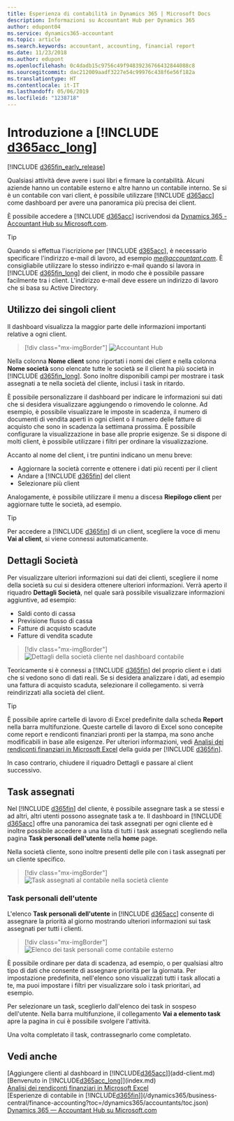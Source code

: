 ```yaml
---
title: Esperienza di contabilità in Dynamics 365 | Microsoft Docs
description: Informazioni su Accountant Hub per Dynamics 365
author: edupont04
ms.service: dynamics365-accountant
ms.topic: article
ms.search.keywords: accountant, accounting, financial report
ms.date: 11/23/2018
ms.author: edupont
ms.openlocfilehash: 0c4dadb15c9756c49f94839236766432844088c8
ms.sourcegitcommit: dac212009aadf3227e54c99976c438f6e56f182a
ms.translationtype: HT
ms.contentlocale: it-IT
ms.lasthandoff: 05/06/2019
ms.locfileid: "1238718"
---
```

# <a name="get-started-with-include-d365acclongincludesd365acclongmdmd"></a>Introduzione a [!INCLUDE [d365acc_long](includes/d365acc_long_md.md)]
[!INCLUDE [d365fin_early_release](includes/d365fin_early_release.md.md)]

Qualsiasi attività deve avere i suoi libri e firmare la contabilità. Alcuni aziende hanno un contabile esterno e altre hanno un contabile interno. Se si è un contabile con vari client, è possibile utilizzare [!INCLUDE [d365acc](includes/d365acc_md.md)] come dashboard per avere una panoramica più precisa dei client.  

È possibile accedere a [!INCLUDE [d365acc](includes/d365acc_md.md)] iscrivendosi da [Dynamics 365 - Accountant Hub su Microsoft.com](https://www.microsoft.com/en-us/dynamics365/financial-insights-for-accountants).  

> [!TIP]
>  Quando si effettua l'iscrizione per [!INCLUDE [d365acc](includes/d365acc_md.md)], è necessario specificare l'indirizzo e-mail di lavoro, ad esempio <em>me@accountant.com</em>. È consigliabile utilizzare lo stesso indirizzo e-mail quando si lavora in [!INCLUDE [d365fin_long](includes/d365fin_long_md.md)] dei client, in modo che è possibile passare facilmente tra i client. L'indirizzo e-mail deve essere un indirizzo di lavoro che si basa su Active Directory.

## <a name="working-with-individual-clients"></a>Utilizzo dei singoli client
Il dashboard visualizza la maggior parte delle informazioni importanti relative a ogni client.  

> [!div class="mx-imgBorder"]
> ![Accountant Hub](./media/accountant-get-started/accountant-dashboard.png)

Nella colonna **Nome client** sono riportati i nomi dei client e nella colonna **Nome società** sono elencate tutte le società se il client ha più società in [!INCLUDE [d365fin_long](includes/d365fin_long_md.md)]. Sono inoltre disponibili campi per mostrare i task assegnati a te nella società del cliente, inclusi i task in ritardo.  

È possibile personalizzare il dashboard per indicare le informazioni sui dati che si desidera visualizzare aggiungendo o rimovendo le colonne. Ad esempio, è possibile visualizzare le imposte in scadenza, il numero di documenti di vendita aperti in ogni client o il numero delle fatture di acquisto che sono in scadenza la settimana prossima. È possibile configurare la visualizzazione in base alle proprie esigenze. Se si dispone di molti client, è possibile utilizzare i filtri per ordinare la visualizzazione.  

Accanto al nome del client, i tre puntini indicano un menu breve:

- Aggiornare la società corrente e ottenere i dati più recenti per il client  
- Andare a [!INCLUDE [d365fin](includes/d365fin_md.md)] del client  
- Selezionare più client  

Analogamente, è possibile utilizzare il menu a discesa **Riepilogo client** per aggiornare tutte le società, ad esempio.  

> [!TIP]
>  Per accedere a [!INCLUDE [d365fin](includes/d365fin_md.md)] di un client, scegliere la voce di menu **Vai al client**, si viene connessi automaticamente.

## <a name="company-details"></a>Dettagli Società
Per visualizzare ulteriori informazioni sui dati dei clienti, scegliere il nome della società su cui si desidera ottenere ulteriori informazioni. Verrà aperto il riquadro **Dettagli Società**, nel quale sarà possibile visualizzare informazioni aggiuntive, ad esempio:  

* Saldi conto di cassa  
* Previsione flusso di cassa  
* Fatture di acquisto scadute  
* Fatture di vendita scadute  

> [!div class="mx-imgBorder"]
> ![Dettagli della società cliente nel dashboard contabile](./media/accountant-get-started/accountant-company-details.png)

Teoricamente si è connessi a [!INCLUDE [d365fin](includes/d365fin_md.md)] del proprio client e i dati che si vedono sono di dati reali. Se si desidera analizzare i dati, ad esempio una fattura di acquisto scaduta, selezionare il collegamento. si verrà reindirizzati alla società del client.  

> [!TIP]
> È possibile aprire cartelle di lavoro di Excel predefinite dalla scheda **Report** nella barra multifunzione. Queste cartelle di lavoro di Excel sono concepite come report e rendiconti finanziari pronti per la stampa, ma sono anche modificabili in base alle esigenze. Per ulteriori informazioni, vedi [Analisi dei rendiconti finanziari in Microsoft Excel](/dynamics365/business-central/finance-analyze-excel?toc=/dynamics365/accountants/toc.json) della guida per [!INCLUDE [d365fin](includes/d365fin_md.md)].  

In caso contrario, chiudere il riquadro Dettagli e passare al client successivo.  

## <a name="assigned-tasks"></a>Task assegnati
Nel [!INCLUDE [d365fin](includes/d365fin_md.md)] del cliente, è possibile assegnare task a se stessi e ad altri, altri utenti possono assegnate task a te. Il dashboard in [!INCLUDE [d365acc](includes/d365acc_md.md)] offre una panoramica dei task assegnati per ogni cliente ed è inoltre possibile accedere a una lista di tutti i task assegnati scegliendo nella pagina **Task personali dell'utente** nella **home** page.  

Nella società cliente, sono inoltre presenti delle pile con i task assegnati per un cliente specifico.

> [!div class="mx-imgBorder"]
> ![Task assegnati al contabile nella società cliente](./media/accountant-get-started/accountant-company-details-tasks.png)

### <a name="my-user-tasks"></a>Task personali dell'utente
L'elenco **Task personali dell'utente** in [!INCLUDE [d365acc](includes/d365acc_md.md)] consente di assegnare la priorità al giorno mostrando ulteriori informazioni sui task assegnati per tutti i clienti.  

> [!div class="mx-imgBorder"]
> ![Elenco dei task personali come contabile esterno](./media/accountant-get-started/accountant-tasklist.png)

È possibile ordinare per data di scadenza, ad esempio, o per qualsiasi altro tipo di dati che consente di assegnare priorità per la giornata. Per impostazione predefinita, nell'elenco sono visualizzati tutti i task allocati a te, ma puoi impostare i filtri per visualizzare solo i task prioritari, ad esempio.

Per selezionare un task, sceglierlo dall'elenco dei task in sospeso dell'utente. Nella barra multifunzione, il collegamento **Vai a elemento task** apre la pagina in cui è possibile svolgere l'attività.  

Una volta completato il task, contrassegnarlo come completato.  

## <a name="see-also"></a>Vedi anche

[Aggiungere clienti al dashboard in [!INCLUDE[d365acc](includes/d365acc_md.md)]](add-client.md)  
[Benvenuto in [!INCLUDE[d365acc_long](includes/d365acc_long_md.md)]](index.md)  
[Analisi dei rendiconti finanziari in Microsoft Excel](/dynamics365/business-central/finance-analyze-excel?toc=/dynamics365/accountants/toc.json)  
[Esperienze di contabile in [!INCLUDE[d365fin](includes/d365fin_md.md)]](/dynamics365/business-central/finance-accounting?toc=/dynamics365/accountants/toc.json)  
[Dynamics 365 — Accountant Hub su Microsoft.com](https://www.microsoft.com/en-us/dynamics365/financial-insights-for-accountants)  
